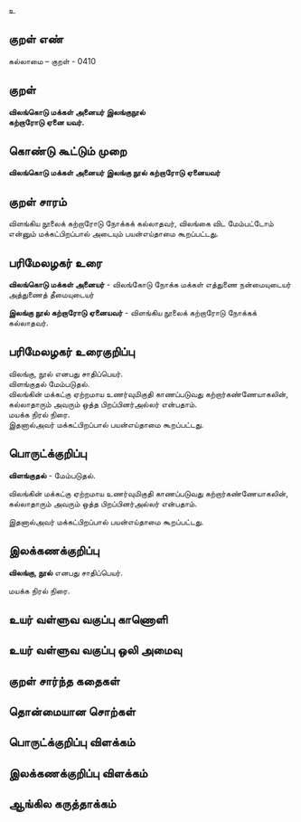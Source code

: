 உ

## குறள் எண் 

கல்லாமை – குறள் - 0410  

## குறள் 

**விலங்கொடு மக்கள் அனையர் இலங்குநூல்  
கற்றாரோடு ஏனை யவர்.**

## கொண்டு கூட்டும் முறை

**விலங்கொடு மக்கள் அனையர் இலங்கு நூல் கற்றாரோடு ஏனையவர்**

## குறள் சாரம் 

விளங்கிய நூலைக் கற்றாரோடு நோக்கக் கல்லாதவர், விலங்கை விட மேம்பட்டோம் என்னும் மக்கட்பிறப்பால் அடையும் பயன்எய்தாமை கூறப்பட்டது.  

## பரிமேலழகர் உரை

**விலங்கொடு மக்கள் அனையர்** - விலங்கோடு நோக்க மக்கள் எத்துணை நன்மையுடையர் அத்துணைத் தீமையுடையர்  

**இலங்கு நூல் கற்றாரோடு ஏனையவர்** - விளங்கிய நூலைக் கற்றாரோடு நோக்கக் கல்லாதவர். 

## பரிமேலழகர் உரைகுறிப்பு   

விலங்கு, நூல் எனபது சாதிப்பெயர்.  
விளங்குதல் மேம்படுதல்.  
விலங்கின் மக்கட்கு ஏற்றமாய உணர்வுமிகுதி காணப்படுவது கற்றார்கண்ணேயாகலின், கல்லாதாரும் அவரும் ஒத்த பிறப்பினர்அல்லர் என்பதாம்.  
மயக்க நிரல் நிரை.  
இதனால்அவர் மக்கட்பிறப்பால் பயன்எய்தாமை கூறப்பட்டது.   

## பொருட்க்குறிப்பு 

**விளங்குதல்** -  மேம்படுதல்.  

விலங்கின் மக்கட்கு ஏற்றமாய உணர்வுமிகுதி காணப்படுவது கற்றார்கண்ணேயாகலின்,  
கல்லாதாரும் அவரும் ஒத்த பிறப்பினர்அல்லர் என்பதாம்.  
 
இதனால்அவர் மக்கட்பிறப்பால் பயன்எய்தாமை கூறப்பட்டது. 

## இலக்கணக்குறிப்பு  

**விலங்கு, நூல்** எனபது சாதிப்பெயர்.  

மயக்க நிரல் நிரை. 

## உயர் வள்ளுவ வகுப்பு காணொளி


## உயர் வள்ளுவ வகுப்பு ஒலி அமைவு 

 
## குறள் சார்ந்த கதைகள் 


## தொன்மையான சொற்கள்


## பொருட்க்குறிப்பு விளக்கம்


## இலக்கணக்குறிப்பு விளக்கம்


## ஆங்கில கருத்தாக்கம் 


